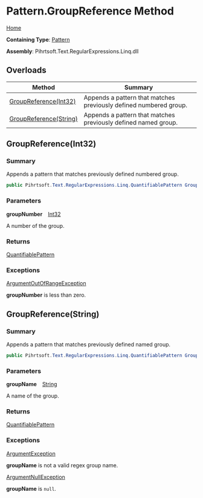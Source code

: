 # Pattern\.GroupReference Method

[Home](../../../../../../README.md)

**Containing Type**: [Pattern](../README.md)

**Assembly**: Pihrtsoft\.Text\.RegularExpressions\.Linq\.dll

## Overloads

| Method | Summary |
| ------ | ------- |
| [GroupReference(Int32)](#Pihrtsoft_Text_RegularExpressions_Linq_Pattern_GroupReference_System_Int32_) | Appends a pattern that matches previously defined numbered group\. |
| [GroupReference(String)](#Pihrtsoft_Text_RegularExpressions_Linq_Pattern_GroupReference_System_String_) | Appends a pattern that matches previously defined named group\. |

## GroupReference\(Int32\) <a name="Pihrtsoft_Text_RegularExpressions_Linq_Pattern_GroupReference_System_Int32_"></a>

### Summary

Appends a pattern that matches previously defined numbered group\.

```csharp
public Pihrtsoft.Text.RegularExpressions.Linq.QuantifiablePattern GroupReference(int groupNumber)
```

### Parameters

**groupNumber** &ensp; [Int32](https://docs.microsoft.com/en-us/dotnet/api/system.int32)

A number of the group\.

### Returns

[QuantifiablePattern](../../QuantifiablePattern/README.md)

### Exceptions

[ArgumentOutOfRangeException](https://docs.microsoft.com/en-us/dotnet/api/system.argumentoutofrangeexception)

**groupNumber** is less than zero\.

## GroupReference\(String\) <a name="Pihrtsoft_Text_RegularExpressions_Linq_Pattern_GroupReference_System_String_"></a>

### Summary

Appends a pattern that matches previously defined named group\.

```csharp
public Pihrtsoft.Text.RegularExpressions.Linq.QuantifiablePattern GroupReference(string groupName)
```

### Parameters

**groupName** &ensp; [String](https://docs.microsoft.com/en-us/dotnet/api/system.string)

A name of the group\.

### Returns

[QuantifiablePattern](../../QuantifiablePattern/README.md)

### Exceptions

[ArgumentException](https://docs.microsoft.com/en-us/dotnet/api/system.argumentexception)

**groupName** is not a valid regex group name\.

[ArgumentNullException](https://docs.microsoft.com/en-us/dotnet/api/system.argumentnullexception)

**groupName** is `null`\.

